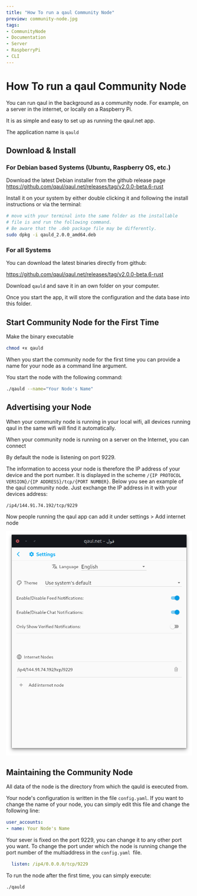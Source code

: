 ```yaml
---
title: "How To run a qaul Community Node"
preview: community-node.jpg
tags:
- CommunityNode
- Documentation
- Server
- RaspberryPi
- CLI
---
```


# How To run a qaul Community Node

You can run qaul in the background as a community node. For example, on a server in the internet, or locally on a Raspberry Pi.

It is as simple and easy to set up as running the qaul.net app.

The application name is `qauld`

## Download & Install

### For Debian based Systems (Ubuntu, Raspberry OS, etc.)

Download the latest Debian installer from the github release page <https://github.com/qaul/qaul.net/releases/tag/v2.0.0-beta.6-rust>

Install it on your system by either double clicking it and following the install instructions or via the terminal:

```bash
# move with your terminal into the same folder as the installable
# file is and run the following command.
# Be aware that the .deb package file may be differently.
sudo dpkg -i qauld_2.0.0_amd64.deb
```

### For all Systems

You can download the latest binaries directly from github:

<https://github.com/qaul/qaul.net/releases/tag/v2.0.0-beta.6-rust>

Download `qauld` and save it in an own folder on your computer.

Once you start the app, it will store the configuration and the data base into this folder.

## Start Community Node for the First Time

Make the binary executable

```bash
chmod +x qauld
```

When you start the community node for the first time you can provide a name for your node as a command line argument.

You start the node with the following command:

```bash
./qauld --name="Your Node's Name"
```

## Advertising your Node

When your community node is running in your local wifi, all devices running qaul in the same wifi will find it automatically.

When your community node is running on a server on the Internet, you can connect

By default the node is listening on port 9229. 

The information to access your node is therefore the IP address of your device and the port number. It is displayed in the scheme `/{IP PROTOCOL VERSION}/{IP ADDRESS}/tcp/{PORT NUMBER}`.
Below you see an example of the qaul community node. Just exchange the IP address in it with your devices address:

```
/ip4/144.91.74.192/tcp/9229
```

Now people running the qaul app can add it under settings > Add internet node

![](settings.png)

## Maintaining the Community Node

All data of the node is the directory from which the qauld is executed from.

Your node's configuration is written in the file `config.yaml`. If you want to change the name of your node, you can simply edit this file and change the following line:

```yaml
user_accounts:
- name: Your Node's Name
```

Your sever is fixed on the port 9229, you can change it to any other port you want.
To change the port under which the node is running change the port number of the multiaddress in the `config.yaml `file.

```yaml
  listen: /ip4/0.0.0.0/tcp/9229
```

To run the node after the first time, you can simply execute:

```bash
./qauld
```